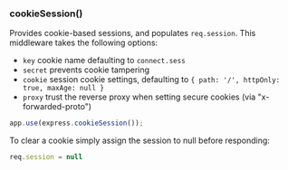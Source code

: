 <h3 id='cookieSession'>cookieSession()</h3>

Provides cookie-based sessions, and populates `req.session`.
This middleware takes the following options:

* `key` cookie name defaulting to `connect.sess`
* `secret` prevents cookie tampering
* `cookie` session cookie settings, defaulting to `{ path: '/', httpOnly: true, maxAge: null }`
* `proxy` trust the reverse proxy when setting secure cookies (via "x-forwarded-proto")

```js
app.use(express.cookieSession());
```

To clear a cookie simply assign the session to null before responding:

```js
req.session = null
```
